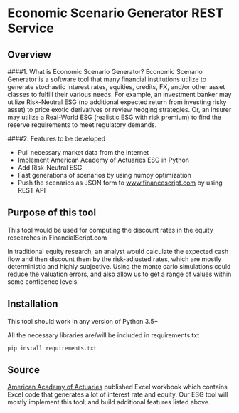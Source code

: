 # Economic Scenario Generator REST Service

## Overview

####1. What is Economic Scenario Generator?
Economic Scenario Generator is a software tool that many financial institutions
utilize to generate stochastic interest rates, equities, credits, FX,
and/or other asset classes to fulfill their various needs. For example, an 
investment banker may utilize Risk-Neutral ESG (no additional expected return from
investing risky asset) to price exotic derivatives or review hedging
strategies. Or, an insurer may utilize a Real-World ESG (realistic ESG with risk premium)
to find the reserve requirements to meet regulatory demands. 

####2. Features to be developed
* Pull necessary market data from the Internet
* Implement American Academy of Actuaries ESG in Python
* Add Risk-Neutral ESG
* Fast generations of scenarios by using numpy optimization
* Push the scenarios as JSON form to www.financescript.com by using REST API

## Purpose of this tool
This tool would be used for computing the discount rates in the
equity researches in FinancialScript.com

In traditional equity research, an analyst would calculate the expected cash flow
and then discount them by the risk-adjusted rates, which are mostly deterministic and
highly subjective. Using the monte carlo simulations could reduce the valuation errors,
and also allow us to get a range of values within some confidence levels. 

## Installation
This tool should work in any version of Python 3.5+

All the necessary libraries are/will be included in requirements.txt
```
pip install requirements.txt
```

## Source
<a href="https://www.actuary.org/">American Academy of Actuaries</a> published Excel workbook
which contains Excel code that generates a lot of interest rate and equity.
Our ESG tool will mostly implement this tool, and build additional features listed above.
